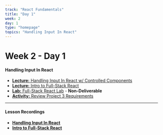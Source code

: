 ```yaml
---
track: "React Fundamentals"
title: "Day 1"
week: 2
day: 1
type: "homepage"
topics: "Handling Input In React"
---
```



# Week 2 - Day 1 

#### Handling Input In React
- [**Lecture:** Handling Input In React w/ Controlled Components](/react-fundamentals/week-2/day-1/lecture-materials/handling-input-in-react/)
- [**Lecture:** Intro to Full-Stack React](/react-fundamentals/week-2/day-1/lecture-materials/full-stack-react)
- [**Lab:** Full-Stack React Lab](/react-fundamentals/week-2/day-1/labs/full-stack-react-lab) - **Non-Deliverable**
- [**Activity:** Review Project 3 Requirements](/unit-projects/unit-three-project-requirements)



<hr>

#### Lesson Recordings

- [**Handling Input In React**](https://generalassembly.zoom.us/rec/share/CtthkiC7C6dxkc_lbu48e8_78UMKlD1XwjETH6T4K7jb3BrnSKI8UyjH69ALpXGy.Zf_teQ7hDgILkHdu?startTime=1617627848000)
- [**Intro to Full-Stack React**](https://generalassembly.zoom.us/rec/share/CtthkiC7C6dxkc_lbu48e8_78UMKlD1XwjETH6T4K7jb3BrnSKI8UyjH69ALpXGy.Zf_teQ7hDgILkHdu?startTime=1617636499000)


